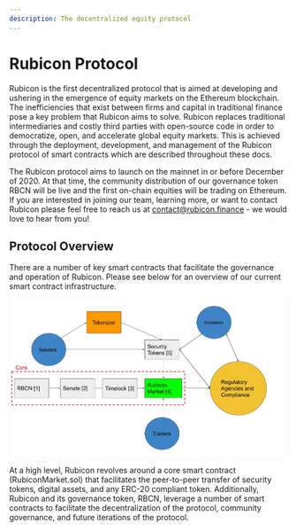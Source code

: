 ```yaml
---
description: The decentralized equity protocol
---
```


# Rubicon Protocol

Rubicon is the first decentralized protocol that is aimed at developing and ushering in the emergence of equity markets on the Ethereum blockchain. The inefficiencies that exist between firms and capital in traditional finance pose a key problem that Rubicon aims to solve. Rubicon replaces traditional intermediaries and costly third parties with open-source code in order to democratize, open, and accelerate global equity markets. This is achieved through the deployment, development, and management of the Rubicon protocol of smart contracts which are described throughout these docs.

The Rubicon protocol aims to launch on the mainnet in or before December of 2020. At that time, the community distribution of our governance token RBCN will be live and the first on-chain equities will be trading on Ethereum. If you are interested in joining our team, learning more, or want to contact Rubicon please feel free to reach us at contact@rubicon.finance - we would love to hear from you!

## Protocol Overview

There are a number of key smart contracts that facilitate the governance and operation of Rubicon. Please see below for an overview of our current smart contract infrastructure.

![](.gitbook/assets/rubicon-protocol-structure-working%20%281%29.jpg)

At a high level, Rubicon revolves around a core smart contract \(RubiconMarket.sol\) that facilitates the peer-to-peer transfer of security tokens, digital assets, and any ERC-20 compliant token. Additionally, Rubicon and its governance token, RBCN, leverage a number of smart contracts to facilitate the decentralization of the protocol, community governance, and future iterations of the protocol.

